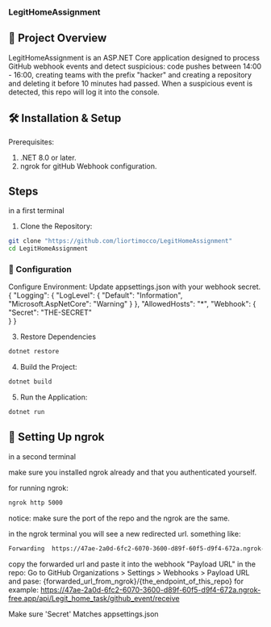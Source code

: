 ### LegitHomeAssignment

## 📌 Project Overview

LegitHomeAssignment is an ASP.NET Core application designed to process GitHub webhook events and detect suspicious: code pushes between 14:00 - 16:00, creating teams with the prefix "hacker" and creating a repository and deleting it before 10 minutes had passed. 
When a suspicious event is detected, this repo will log it into the console.

## 🛠️ Installation & Setup

Prerequisites:
1. .NET 8.0 or later.
2. ngrok for gitHub Webhook configuration.

## Steps
in a first terminal 

1. Clone the Repository:
```bash
git clone "https://github.com/liortimocco/LegitHomeAssignment"
cd LegitHomeAssignment
```

### 📜 Configuration
Configure Environment:
Update appsettings.json with your webhook secret.
{
  "Logging": {
    "LogLevel": {
      "Default": "Information",
      "Microsoft.AspNetCore": "Warning"
    }
  },
  "AllowedHosts": "*",
  "Webhook": {
    "Secret": "THE-SECRET"  
  }
}

3. Restore Dependencies
```bash
dotnet restore
``` 

4. Build the Project:
```bash
dotnet build
```

5. Run the Application:
```bash
dotnet run
```

## 📡 Setting Up ngrok
in a second terminal 

make sure you installed ngrok already and that you authenticated yourself.

for running ngrok: 
```bash
ngrok http 5000
```
notice: make sure the port of the repo and the ngrok are the same.

in the ngrok terminal you will see a new redirected url.
something like: 
```bash 
Forwarding  https://47ae-2a0d-6fc2-6070-3600-d89f-60f5-d9f4-672a.ngrok-free.app -> http://localhost:5000               
```

copy the forwarded url and paste it into the webhook "Payload URL" in the repo:
Go to GitHub Organizations > Settings > Webhooks > Payload URL and pase:
{forwarded_url_from_ngrok}/{the_endpoint_of_this_repo}
for example:
https://47ae-2a0d-6fc2-6070-3600-d89f-60f5-d9f4-672a.ngrok-free.app/api/Legit_home_task/github_event/receive

Make sure 'Secret' Matches appsettings.json


